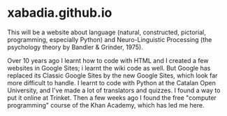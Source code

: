 # xabadia.github.io
This will be a website about language (natural, constructed, pictorial, programming, especially Python) and Neuro-Linguistic Processing (the psychology theory by Bandler & Grinder, 1975).

Over 10 years ago I learnt how to code with HTML and I created a few websites in Google Sites; i learnt the wiki code as well. But Google has replaced its Classic Google Sites by the new Google Sites, which look far more difficult to handle.
I learnt to code with Python at the Catalan Open University, and I've made a lot of translators and quizzes. I found a way to put it online at Trinket.
Then a few weeks ago I found the free "computer programming" course of the Khan Academy, which has led me here.
